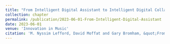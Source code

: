 ```yaml
---
title: "From Intelligent Digital Assistant to Intelligent Digital Collaborator"
collection: chapter
permalink: /publication/2023-06-01-From-Intelligent-Digital-Assistant
date: 2023-06-01
venue: 'Innovation in Music'
citation: 'M. Nyssim Lefford, David Moffat and Gary Bromham, &quot;From Intelligent Digital Assistant to Intelligent Digital Collaborator.&quot; In Innovation in Music Performance, Production, Technology, and Business, Vol 3. Editors Russ Hepworth-Sawyer, Jay Hodgson, Justin Paterson and Rob Toulson. Routledge, 2023.'
---
```

